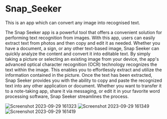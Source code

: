 # Snap_Seeker
This is an app which can convert any image into recognised text.

The Snap Seeker app is a powerful tool that offers a convenient solution for performing text recognition from images. 
With this app, users can easily extract text from photos and then copy and edit it as needed. Whether you have a document, a sign, or any other text-based image, Snap Seeker can quickly analyze the content 
and convert it into editable text. By simply taking a picture or selecting an existing image from your device, the app's advanced optical character recognition (OCR) technology recognizes the text within the image.
This enables you to effortlessly extract and utilize the information contained in the picture. Once the text has been extracted, Snap Seeker provides you with the ability to copy and paste the 
recognized text into any other application or document. Whether you want to transfer it to a note-taking app, share it via messaging, or edit it in your favorite word processing software,
Snap Seeker streamlines the process.

![Screenshot 2023-09-29 161323](https://github.com/Devanshuverma07/Snap_Seeker/assets/95126521/6ffb1294-52da-4c0d-a34f-9a62eccdead1)
![Screenshot 2023-09-29 161349](https://github.com/Devanshuverma07/Snap_Seeker/assets/95126521/02125388-42a2-4fe5-97e9-0216d7d6b741)
![Screenshot 2023-09-29 161419](https://github.com/Devanshuverma07/Snap_Seeker/assets/95126521/4a3f54be-f7cf-4d30-b04c-a151d1215c74)
